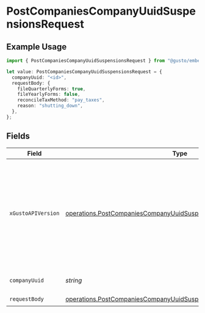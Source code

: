 # PostCompaniesCompanyUuidSuspensionsRequest

## Example Usage

```typescript
import { PostCompaniesCompanyUuidSuspensionsRequest } from "@gusto/embedded-api/models/operations/postcompaniescompanyuuidsuspensions.js";

let value: PostCompaniesCompanyUuidSuspensionsRequest = {
  companyUuid: "<id>",
  requestBody: {
    fileQuarterlyForms: true,
    fileYearlyForms: false,
    reconcileTaxMethod: "pay_taxes",
    reason: "shutting_down",
  },
};
```

## Fields

| Field                                                                                                                                                                                                                        | Type                                                                                                                                                                                                                         | Required                                                                                                                                                                                                                     | Description                                                                                                                                                                                                                  |
| ---------------------------------------------------------------------------------------------------------------------------------------------------------------------------------------------------------------------------- | ---------------------------------------------------------------------------------------------------------------------------------------------------------------------------------------------------------------------------- | ---------------------------------------------------------------------------------------------------------------------------------------------------------------------------------------------------------------------------- | ---------------------------------------------------------------------------------------------------------------------------------------------------------------------------------------------------------------------------- |
| `xGustoAPIVersion`                                                                                                                                                                                                           | [operations.PostCompaniesCompanyUuidSuspensionsHeaderXGustoAPIVersion](../../models/operations/postcompaniescompanyuuidsuspensionsheaderxgustoapiversion.md)                                                                 | :heavy_minus_sign:                                                                                                                                                                                                           | Determines the date-based API version associated with your API call. If none is provided, your application's [minimum API version](https://docs.gusto.com/embedded-payroll/docs/api-versioning#minimum-api-version) is used. |
| `companyUuid`                                                                                                                                                                                                                | *string*                                                                                                                                                                                                                     | :heavy_check_mark:                                                                                                                                                                                                           | The UUID of the company                                                                                                                                                                                                      |
| `requestBody`                                                                                                                                                                                                                | [operations.PostCompaniesCompanyUuidSuspensionsRequestBody](../../models/operations/postcompaniescompanyuuidsuspensionsrequestbody.md)                                                                                       | :heavy_check_mark:                                                                                                                                                                                                           | N/A                                                                                                                                                                                                                          |